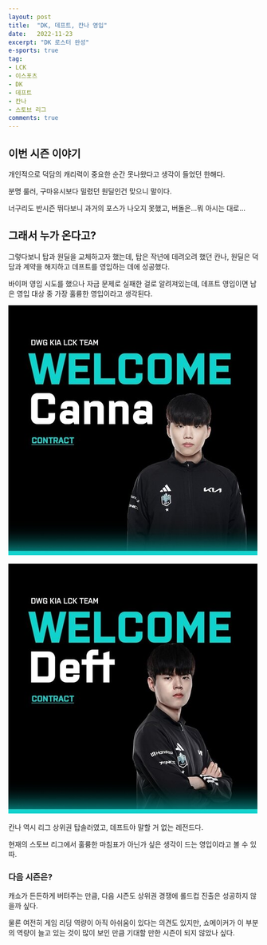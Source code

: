 ```yaml
---
layout: post
title:  "DK, 데프트, 칸나 영입"
date:   2022-11-23
excerpt: "DK 로스터 완성"
e-sports: true
tag:
- LCK
- 이스포츠
- DK
- 데프트
- 칸나
- 스토브 리그
comments: true
---
```


## 이번 시즌 이야기

개인적으로 덕담의 캐리력이 중요한 순간 못나왔다고 생각이 들었던 한해다.

분명 룰러, 구마유시보다 밀렸던 원딜인건 맞으니 말이다.

너구리도 반시즌 뛰다보니 과거의 포스가 나오지 못했고, 버돌은...뭐 아시는 대로...

## 그래서 누가 온다고?

그렇다보니 탑과 원딜을 교체하고자 했는데, 탑은 작년에 데려오려 했던 칸나, 원딜은 덕담과 계약을 해지하고 데프트를 영입하는 데에 성공했다.

바이퍼 영입 시도를 했으나 자금 문제로 실패한 걸로 알려져있는데, 데프트 영입이면 남은 영입 대상 중 가장 훌륭한 영입이라고 생각된다.

![Canna](../img/2022/lck/dk_canna.jpg)

![Deft](../img/2022/lck/dk_deft.jpg)

칸나 역시 리그 상위권 탑솔러였고, 데프트야 말할 거 없는 레전드다.

현재의 스토브 리그에서 훌륭한 마침표가 아닌가 싶은 생각이 드는 영입이라고 볼 수 있따.

### 다음 시즌은?

캐쇼가 든든하게 버텨주는 만큼, 다음 시즌도 상위권 경쟁에 롤드컵 진출은 성공하지 않을까 싶다.

물론 여전히 게임 리딩 역량이 아직 아쉬움이 있다는 의견도 있지만, 쇼메이커가 이 부분의 역량이 늘고 있는 것이 많이 보인 만큼 기대할 만한 시즌이 되지 않았나 싶다.